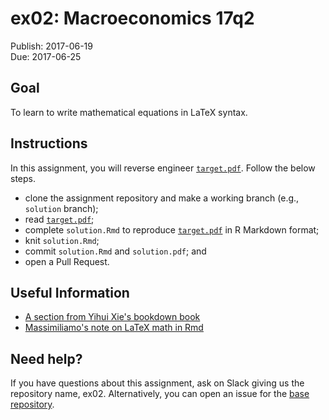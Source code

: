 # ex02: Macroeconomics 17q2

Publish: 2017-06-19  
Due: 2017-06-25

## Goal

To learn to write mathematical equations in LaTeX syntax.

## Instructions

In this assignment, you will reverse engineer [`target.pdf`](./target.pdf). Follow 
the below steps.

- clone the assignment repository and make a working branch (e.g., `solution` branch);
- read [`target.pdf`](./target.pdf);
- complete `solution.Rmd` to reproduce [`target.pdf`](./target.pdf) in R Markdown format;
- knit `solution.Rmd`;
- commit `solution.Rmd` and `solution.pdf`; and 
- open a Pull Request.
 
## Useful Information

- [A section from Yihui Xie's  bookdown book](https://bookdown.org/yihui/bookdown/markdown-syntax.html#math-expressions)
- [Massimiliamo's note on LaTeX math in Rmd](https://econgit.github.io/en/post/2017/04/latex-codes-for-math/)

 

## Need help?

If you have questions about this assignment, ask on Slack giving us the repository name, ex02. Alternatively, you can open an issue for the [base repository](https://github.com/rokko-ma17q2/ex02/issues). 
